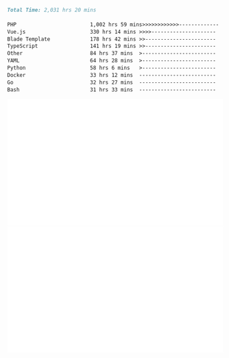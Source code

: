 <!--START_SECTION:waka-->

```markdown
Total Time: 2,031 hrs 20 mins

PHP                        1,002 hrs 59 mins>>>>>>>>>>>>-------------   47.40 %
Vue.js                     330 hrs 14 mins >>>>---------------------   15.61 %
Blade Template             178 hrs 42 mins >>-----------------------   08.45 %
TypeScript                 141 hrs 19 mins >>-----------------------   06.68 %
Other                      84 hrs 37 mins  >------------------------   04.00 %
YAML                       64 hrs 28 mins  >------------------------   03.05 %
Python                     58 hrs 6 mins   >------------------------   02.75 %
Docker                     33 hrs 12 mins  -------------------------   01.57 %
Go                         32 hrs 27 mins  -------------------------   01.53 %
Bash                       31 hrs 33 mins  -------------------------   01.49 %
```

<!--END_SECTION:waka-->
<p align="center">
    <img src="https://raw.githubusercontent.com/rjp2525/rjp2525/output/generated/overview.svg">
    <img src="https://raw.githubusercontent.com/rjp2525/rjp2525/output/generated/languages.svg">
</p>
